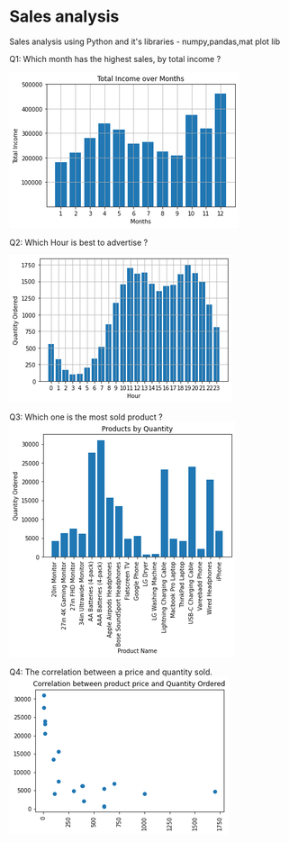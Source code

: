 # Sales analysis 

Sales analysis using Python and it's libraries - numpy,pandas,mat plot lib

Q1: Which month has the highest sales, by total income ? 

![](https://github.com/jakubhimmel/pandas-sales-analysis/blob/main/output_12_0.png)

Q2: Which Hour is best to advertise ? 

![](https://github.com/jakubhimmel/pandas-sales-analysis/blob/main/output_19_0.png)

Q3: Which one is the most sold product ? 
![](https://github.com/jakubhimmel/pandas-sales-analysis/blob/main/output_27_0.png)

Q4: The correlation between a price and quantity sold. 
![](https://github.com/jakubhimmel/pandas-sales-analysis/blob/main/output_29_0.png)
